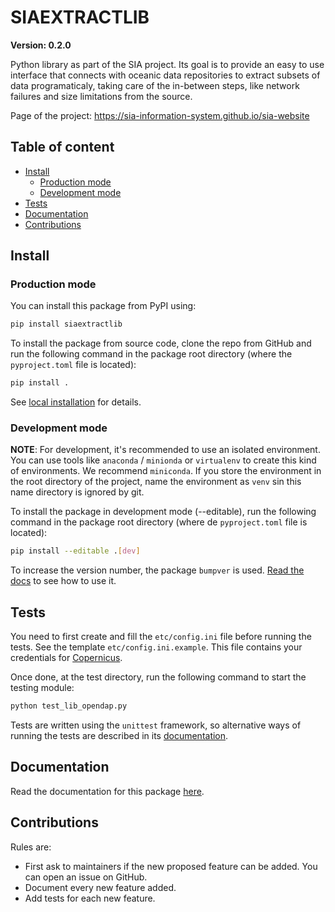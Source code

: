# SIAEXTRACTLIB

**Version: 0.2.0**

Python library as part of the SIA project. Its goal is to provide
an easy to use interface that connects with oceanic data repositories
to extract subsets of data programaticaly, taking care of the in-between
steps, like network failures and size limitations from the source.

Page of the project: https://sia-information-system.github.io/sia-website

## Table of content

- [Install](#install)
  - [Production mode](#production-mode)
  - [Development mode](#development-mode)
- [Tests](#tests)
- [Documentation](#documentation)
- [Contributions](#contributions)

## Install

### Production mode

You can install this package from PyPI using:

``` bash
pip install siaextractlib
```

To install the package from source code, clone the repo from GitHub and
run the following command in the package root directory 
(where the `pyproject.toml` file is located):

``` bash
pip install .
```

See [local installation](https://pip.pypa.io/en/stable/topics/local-project-installs/) for details.

### Development mode

**NOTE**: For development, it's recommended to use an isolated environment.
You can use tools like `anaconda` / `minionda` or `virtualenv` to create
this kind of environments. We recommend `miniconda`. If you store the
environment in the root directory of the project, name the environment as
`venv` sin this name directory is ignored by git.

To install the package in development mode (--editable), run the following command
in the package root directory (where de `pyproject.toml` file is located):

``` sh
pip install --editable .[dev]
```

To increase the version number, the package `bumpver` is used.
[Read the docs](https://github.com/mbarkhau/bumpver#reference)
to see how to use it.

## Tests

You need to first create and fill the `etc/config.ini` file
before running the tests. See the template `etc/config.ini.example`.
This file contains your credentials for
[Copernicus](https://marine.copernicus.eu/).

Once done, at the test directory, run the following command
to start the testing module:

``` sh
python test_lib_opendap.py
```

Tests are written using the `unittest` framework, so alternative ways of running
the tests are described in its [documentation](https://docs.python.org/3/library/unittest.html).

## Documentation

Read the documentation for this package [here](./docs/README.md).

## Contributions

Rules are:

- First ask to maintainers if the new proposed feature can be added. You can open an issue on GitHub.
- Document every new feature added.
- Add tests for each new feature.
